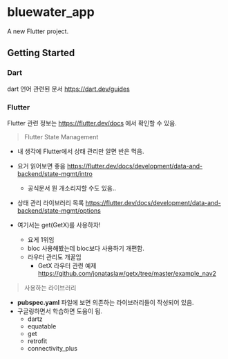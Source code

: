 # bluewater_app

A new Flutter project.

## Getting Started

### Dart

dart 언어 관련된 문서 <https://dart.dev/guides>

### Flutter

Flutter 관련 정보는 <https://flutter.dev/docs> 에서 확인할 수 있음.

>Flutter State Management

* 내 생각에 Flutter에서 상태 관리만 알면 반은 먹음.
* 요거 읽어보면 좋음 <https://flutter.dev/docs/development/data-and-backend/state-mgmt/intro>
  * 공식문서 뭔 개소리지할 수도 있음..

* 상태 관리 라이브러리 목록 <https://flutter.dev/docs/development/data-and-backend/state-mgmt/options>

* 여기서는 get(GetX)를 사용하자!
  * 요게 1위임
  * bloc 사용해봤는데 bloc보다 사용하기 개편함.
  * 라우터 관리도 개꿀임
    * GetX 라우터 관련 예제 <https://github.com/jonataslaw/getx/tree/master/example_nav2>

> 사용하는 라이브러리

* **pubspec.yaml** 파일에 보면 의존하는 라이브러리들이 작성되어 있음.
* 구글링하면서 학습하면 도움이 됨.
  * dartz
  * equatable
  * get
  * retrofit
  * connectivity_plus
